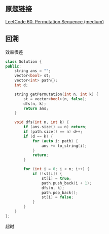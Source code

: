 ## 原题链接

[LeetCode 60. Permutation Sequence (medium)](https://leetcode-cn.com/problems/permutation-sequence/)






## 回溯

效率很差

```cpp
class Solution {
public:
    string ans = "";
    vector<bool> st;
    vector<int> path{};
    int d;

    string getPermutation(int n, int k) {
        st = vector<bool>(n, false);
        dfs(n, k);
        return ans;
    }

    void dfs(int n, int k) {
        if (ans.size() == n) return;
        if (path.size() == n) d++;
        if (d == k) {
            for (auto i: path) {
                ans += to_string(i);
            }
            return;
        }

        for (int i = 0; i < n; i++) {
            if (!st[i]) {
                st[i] = true;
                path.push_back(i + 1);
                dfs(n, k);
                path.pop_back();
                st[i] = false;
            }
        }
    }
};
```

超时

